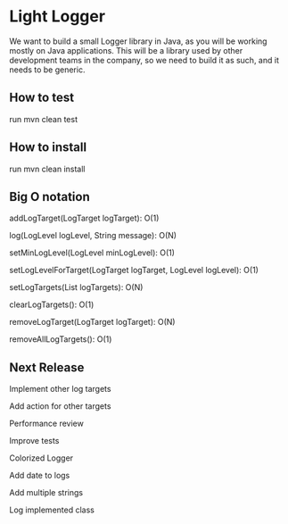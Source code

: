 # Light Logger

We want to build a small Logger library in Java, as you will be working mostly on Java applications.
This will be a library used by other development teams in the company,
so we need to build it as such, and it needs to be generic.


## How to test 

run mvn clean test 

## How to install  

run mvn clean install 


## Big O notation

addLogTarget(LogTarget logTarget): O(1)

log(LogLevel logLevel, String message): O(N)

setMinLogLevel(LogLevel minLogLevel): O(1)

setLogLevelForTarget(LogTarget logTarget, LogLevel logLevel): O(1)

setLogTargets(List<LogTarget> logTargets): O(N)

clearLogTargets(): O(1)

removeLogTarget(LogTarget logTarget): O(N)

removeAllLogTargets(): O(1)

## Next Release 
Implement other log targets 

Add action for other targets 

Performance review 

Improve tests 

Colorized Logger 

Add date to logs 

Add multiple strings 

Log implemented class 















